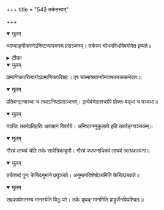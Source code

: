 +++
title = "543 तर्कतत्त्वम्"

+++


<details open><summary>मूलम्</summary>

व्याप्याङ्गीकरणेऽनिष्टव्यापकस्य प्रसञ्जनम्। तर्कस्य चोभयविधविषयोपेत इष्यते॥
</details>



<details><summary>टीका</summary>

न्यायपरि.[ ]
</details>



<details open><summary>मूलम्</summary>

प्रामाणिकपरित्यागोऽप्रमाणिकपरिग्रहः। एष चात्माश्रयान्योन्याश्रयचक्रकभेदतः॥
</details>



<details open><summary>मूलम्</summary>

प्रतिबन्द्यनवस्था च तथाऽनिष्टप्रसञ्जनम्। इत्येवंभेदतश्चापि प्रोक्तः षड्धा च पञ्चधा॥
</details>



<details open><summary>मूलम्</summary>

व्याप्तिः तर्काप्रतिहतिः अवसानं विपर्यये। अनिष्टाननुकूलत्वे इति तर्काङ्गपञ्चकम्॥
</details>



<details open><summary>मूलम्</summary>

गौरवं लाघवं चेति तर्कः सार्वत्रिकावुभौ। गौरवं कल्पनाधिक्यं लाघवं त्वल्पकल्पना॥
</details>



<details open><summary>मूलम्</summary>

तर्कशब्दं पुनः केचिदनुमाने प्रयुञ्जते। अनुमानविशेषोऽयमिति केचित्प्रचक्षते॥
</details>



<details open><summary>मूलम्</summary>

सहकार्यमानस्य मानस्येति विदुः परे। तर्कः पृथक् मानमिति प्राहुर्जैनविपश्चितः॥
</details>

